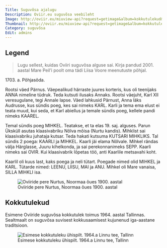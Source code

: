 ```yaml
---
Title: Suguvõsa ajalugu
Description: Oviir.eu suguvõsa veebileht
Image: http://oviir.eu/miuview-api?request=getimage&album=kokkutulekud&item=1900-nurtus-noormaa-ues-1900.-suvel.jpg&size=1200&mode=longest
Thumbnail: http://oviir.eu/miuview-api?request=getimage&album=kokkutulekud&item=1900-nurtus-noormaa-ues-1900.-suvel.jpg&size=600&mode=square
Category: suguvõsa
Edit: admins
---
```


## Legend

> Lugu sellest, kuidas Oviiri suguvõsa alguse sai.
Kirja pandud 2001. aastal Mare Peil’i poolt oma tädi Liisa Voore meenutuste põhjal.


1703\. a. Põhjasõda.

Rootsi väed Pärnus. Väepealikud härraste juures korteris, kus oli teenijaks ANNA nimeline tüdruk. Teda kutsuti ilusaks Annaks.
Rootsi väejuht, Karl XII veresugulane, tegi Annale lapse.
Väed lahkusid Pärnust, Anna läks Audrusse, kus sündis poeg, kes sai nimeks KARL.
Karli ja tema ema elust ei teata muud, kui seda, et Karl abiellus ja temale sündis poeg, kellele pandi nimeks KAAREL.

Temal sündis poeg MIHKEL. Teatakse, et ta elas 19. saj. alguses.
Parun Üksküll asutas klaasivabriku Nõlva mõisa (Nurtu kandis).
Mihklist sai klaasivabriku juhataja kutsar. Teda hakati kutsuma KUTSARI MIHKLIKS.
Tal sündis 2 poega: KAARLI ja MIHKEL. Kaarli jäi elama Nõlvale.
Mihkel rändas välja Härglasse, Juuru kihelkonda, ja sai perekonnanimeks SEPP.
Kaarli nimeks sai OVIR. Kui klaasivabrik lõpetas töö, anti Kaarlile metsavahi koht.

Kaarlil oli kuus last, kaks poega ja neli tütart. Poegade nimed olid MIHKEL ja KARL.
Tütarde nimed: LEENU, LIISU, MAI ja ANU. Mihkel oli Mare vanaisa, SILLA MIHKLI isa.

<figure class="figure">
  <img src="http://oviir.eu/miuview-api?request=getimage&album=kokkutulekud&item=1900-nurtus-noormaa-ues-1900.-suvel.jpg&size=800&mode=longest&key=03b2856dcc1efbe74f79311fc804005c" class="figure-img img-fluid rounded" alt="Oviiride pere Nurtus, Noormaa õues 1900. aastal">
  <figcaption class="figure-caption">Oviiride pere Nurtus, Noormaa õues 1900. aastal</figcaption>
</figure>


## Kokkutulekud

Esimene Oviiride suguvõsa kokkutulek toimus 1964. aastal Tallinnas.
Sealtmaalt on suguvõsa suvisest kokkusaamisest kujunenud iga-aastane traditsioon.

<figure class="figure">
  <img src="http://oviir.eu/miuview-api?request=getimage&album=kokkutulekud&item=1964-1.-kokkutulek-tallinnas-linnu-teel-nurkade-juures-vol2.jpg&size=800&mode=longest&key=03b2856dcc1efbe74f79311fc804005c" class="figure-img img-fluid rounded" alt="Esimese kokkutuleku ühispilt. 1964.a Linnu tee, Tallinn">
  <figcaption class="figure-caption">Esimese kokkutuleku ühispilt. 1964.a Linnu tee, Tallinn</figcaption>
</figure>
